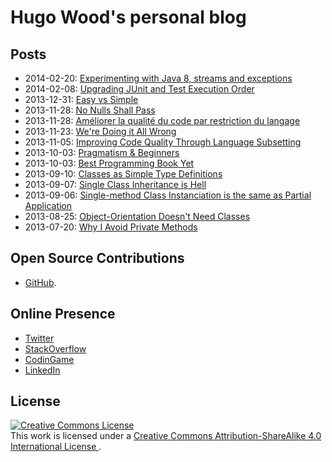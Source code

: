 # Hugo Wood's personal blog

## Posts

- 2014-02-20: [Experimenting with Java 8, streams and exceptions](experimenting-with-java8/experimenting-with-java8.md)
- 2014-02-08: [Upgrading JUnit and Test Execution Order](upgrading-junit/upgrading-junit.md)
- 2013-12-31: [Easy vs Simple](easy-vs-simple/easy-vs-simple.md)
- 2013-11-28: [No Nulls Shall Pass](no-nulls-shall-pass/no-nulls-shall-pass.md)
- 2013-11-28: [Améliorer la qualité du code par restriction du langage](ameliorer-la-qualite-du-code/ameliorer-la-qualite-du-code.md)
- 2013-11-23: [We're Doing it All Wrong](we-are-doing-it-all-wrong/we-are-doing-it-all-wrong.md)
- 2013-11-05: [Improving Code Quality Through Language Subsetting](improving-code-quality/improving-code-quality.md)
- 2013-10-03: [Pragmatism & Beginners](pragmatism-and-beginners/pragmatism-and-beginners.md)
- 2013-10-03: [Best Programming Book Yet](best-programming-book-yet/best-programming-book-yet.md)
- 2013-09-10: [Classes as Simple Type Definitions](classes-as-simple-type-definitions/classes-as-simple-type-definitions.md)
- 2013-09-07: [Single Class Inheritance is Hell](single-class-inheritance-is-hell/single-class-inheritance-is-hell.md)
- 2013-09-06: [Single-method Class Instanciation is the same as Partial Application](single-method-class-instanciation-is-the-same-as-partial-application/single-method-class-instanciation-is-the-same-as-partial-application.md)
- 2013-08-25: [Object-Orientation Doesn't Need Classes](oo-doesnt-need-classes/oo-doesnt-need-classes.md)
- 2013-07-20: [Why I Avoid Private Methods](why-i-avoid-private-methods/why-i-avoid-private-methods.md)

## Open Source Contributions

- [GitHub](https://github.com/pulls?q=is%3Apr+author%3Ahgwood+).

## Online Presence

- [Twitter](https://twitter.com/mercury_wood)
- [StackOverflow](http://stackoverflow.com/users/1067260/hugo-wood)
- [CodinGame](https://www.codingame.com/profile/59b9867e5773dbbf711dc3b37c5ca974243451)
- [LinkedIn](https://fr.linkedin.com/in/hgwood)

## License

<a rel="license" href="http://creativecommons.org/licenses/by-sa/4.0/">
  <img alt="Creative Commons License" style="border-width:0" src="https://i.creativecommons.org/l/by-sa/4.0/88x31.png" />
</a>
<br />
This work is licensed under a
<a rel="license" href="http://creativecommons.org/licenses/by-sa/4.0/">
  Creative Commons Attribution-ShareAlike 4.0 International License
</a>.
